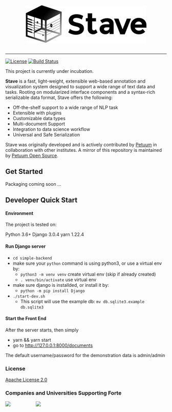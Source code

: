 <div align="center">
   <img src="https://raw.githubusercontent.com/asyml/stave/master/public/Stave-dark-text@1x.png"><br><br>
</div>

-----------------

[![License](https://img.shields.io/badge/license-Apache%202.0-blue.svg)](https://github.com/asyml/stave/blob/master/LICENSE)
[![Build Status](https://travis-ci.org/asyml/stave.svg?branch=master)](https://travis-ci.org/asyml/stave)

This project is currently under incubation.

**Stave** is a fast, light-weight, extensible web-based annotation and visualization system designed to support a wide range of text data and tasks. Rooting on modularized interface components and a syntax-rich serializable data format, Stave offers the following:
  - Off-the-shelf support to a wide range of NLP task
  - Extensible with plugins
  - Customizable data types
  - Multi-document Support
  - Integration to data science workflow
  - Universal and Safe Serialization

Stave was originally developed and is actively contributed by [Petuum](https://petuum.com/) in collaboration with other institutes. A mirror of this repository is maintained by [Petuum Open Source](https://github.com/petuum).

## Get Started
Packaging coming soon ...

## Developer Quick Start
#### Environment
The project is tested on:

Python 3.6+
Django 3.0.4
yarn 1.22.4

#### Run Django server
- `cd simple-backend`
- make sure your `python` command is using python3, or use a virtual env by:
  - `python3 -m venv venv` create virtual env (skip if already created)
  - `. venv/bin/activate` use virtual env
- make sure django is installded, or install it by:
  - `python -m pip install Django`
- `./start-dev.sh`
  - This script will use the example db: `mv db.sqlite3.example db.sqlite3`


#### Start the Front End
After the server starts, then simply 
- yarn && yarn start
- go to http://127.0.0.1:8000/documents

The default username/password for the demonstration data is admin/admin

### License

[Apache License 2.0](./LICENSE)

### Companies and Universities Supporting Forte
<p float="left">
   <img src="./docs/_static/img/Petuum.png" width="200" align="top">
   &nbsp;&nbsp;&nbsp;&nbsp;&nbsp;&nbsp;&nbsp;&nbsp;&nbsp;&nbsp;&nbsp;&nbsp;&nbsp;&nbsp;&nbsp;&nbsp;&nbsp;&nbsp;
   <img src="https://asyml.io/assets/institutions/cmu.png", width="200" align="top">
</p>

